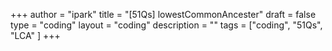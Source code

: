 +++
author = "ipark"
title = "[51Qs] lowestCommonAncester"
draft =  false
type = "coding"
layout = "coding"
description = ""
tags = ["coding", "51Qs", "LCA"
]
+++
<script src="https://gist.github.com/ipark-CS/ff1367b0b4e82722c6da5e84564fa886.js"></script>
